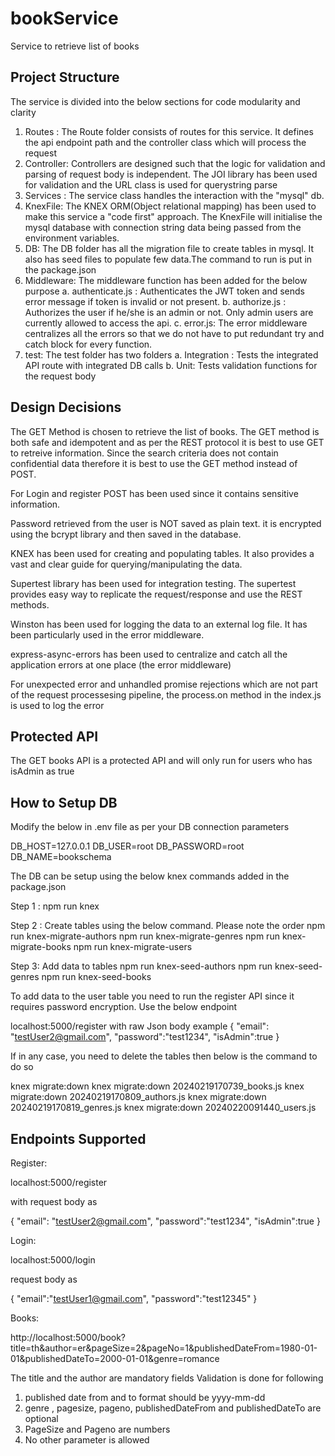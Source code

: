 # bookService
Service to retrieve list of books

Project Structure
----------------------------------------
The service is divided into the below sections for code modularity and clarity

1. Routes : 	The Route folder consists of routes for this service. It defines the api endpoint path and the controller class which will process the request
2. Controller: 	Controllers are designed such that the logic for validation and parsing of request body is independent. The JOI library has been used for validation
		and the URL class is used for querystring parse
3. Services : 	The service class handles the interaction with the "mysql" db. 
4. KnexFile: 	The KNEX ORM(Object relational mapping) has been used to make this service a "code first" approach. The KnexFile will initialise the mysql database 
		with connection	string data being passed from the environment variables.
5. DB:		The DB folder has all the migration file to create tables in mysql. It also has seed files to populate few data.The command to run is put in the package.json 
6. Middleware:	The middleware function has been added for the below purpose
		a. authenticate.js : Authenticates the JWT token and sends error message if token is invalid or not present.
		b. authorize.js	: Authorizes the user if he/she is an admin or not. Only admin users are currently allowed to access the api.
		c. error.js: The error middleware centralizes all the errors so that we do not have to put redundant try and catch block for every function. 
7. test: 	The test folder has two folders 
		a. Integration : Tests the integrated API route with integrated DB calls
		b. Unit: Tests validation functions for the request body


Design Decisions
-----------------------------------------------

The GET Method is chosen to retrieve the list of books. The GET method is both safe and idempotent and as per the REST protocol it is best to use GET to retreive information. 
Since the search criteria does not contain confidential data therefore it is best to use the GET method instead of POST.

For Login and register POST has been used since it contains sensitive information.

Password retrieved from the user is NOT saved as plain text. it is encrypted using the bcrypt library and then saved in the database.

KNEX has been used for creating and populating tables. It also provides a vast and clear guide for querying/manipulating the data.

Supertest library has been used for integration testing. The supertest provides easy way to replicate the request/response and use the REST methods.

Winston has been used for logging the data to an external log file. It has been particularly used in the error middleware.

express-async-errors has been used to centralize and catch all the application errors at one place (the error middleware)

For unexpected error and unhandled promise rejections which are not part of the request processesing pipeline, the process.on method in the index.js is used to log the error
 
Protected API
-------------------------------------------------
The GET books API is a protected API and will only run for users who has isAdmin as true


How to Setup DB
-----------------------------------------------------

Modify the below in .env file as per your DB connection parameters

DB_HOST=127.0.0.1 
DB_USER=root
DB_PASSWORD=root
DB_NAME=bookschema

The DB can be setup using the below knex commands added in the package.json

Step 1 : npm run knex

Step 2 : Create tables using the below command. Please note the order
	npm run knex-migrate-authors
	npm run knex-migrate-genres
	npm run knex-migrate-books
	npm run knex-migrate-users

Step 3: Add data to tables
	npm run knex-seed-authors
	npm run knex-seed-genres
	npm run knex-seed-books

To add data to the user table you need to run the register API since it requires password encryption. Use the below endpoint

localhost:5000/register with raw Json body example
{
    "email": "testUser2@gmail.com",
    "password":"test1234",
     "isAdmin":true
}

If in any case, you need to delete the tables then below is the command to do so

knex migrate:down <specific file name>
knex migrate:down 20240219170739_books.js
knex migrate:down 20240219170809_authors.js
knex migrate:down 20240219170819_genres.js
knex migrate:down 20240220091440_users.js



Endpoints Supported
-------------------------------------------
Register: 

localhost:5000/register 

with request body as 

{
    "email": "testUser2@gmail.com",
    "password":"test1234",
     "isAdmin":true
}

Login:

localhost:5000/login

request body as 

{
    "email":"testUser1@gmail.com",
    "password":"test12345"
}

Books:

http://localhost:5000/book?title=th&author=er&pageSize=2&pageNo=1&publishedDateFrom=1980-01-01&publishedDateTo=2000-01-01&genre=romance

The title and the author are mandatory fields
Validation is done for following
 1. published date from and to format should be yyyy-mm-dd
 2. genre , pagesize, pageno, publishedDateFrom and publishedDateTo are optional
 3. PageSize and Pageno are numbers
 4. No other parameter is allowed






